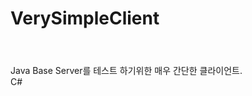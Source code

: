 # VerySimpleClient

<html>
  <header></header>
  <body>
    Java Base Server를 테스트 하기위한 매우 간단한 클라이언트. </br>
    C#
  </body>
</html>
